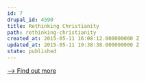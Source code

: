 ```yaml
---
id: 7
drupal_id: 4590
title: Rethinking Christianity
path: rethinking-christianity
created_at: 2015-05-11 16:08:12.000000000 Z
updated_at: 2015-05-11 19:38:38.000000000 Z
state: published
---
```


[--> Find out more](http://eepurl.com/harg5r)